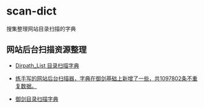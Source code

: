 # scan-dict
搜集整理网站目录扫描的字典

## 网站后台扫描资源整理

* [Dirpath_List 目录扫描字典](<https://github.com/DictionaryHouse/Dirpath_List>)
* [练手写的网站后台扫描器，字典在御剑基础上新增了一些，共1097802条不重复数据。](<https://github.com/shenyushun/py-webscanner>)

* [御剑目录扫描字典](<https://github.com/52stu/->)